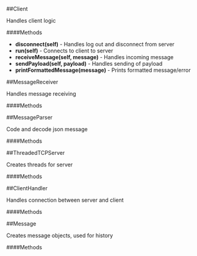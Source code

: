 ##Client

Handles client logic

####Methods

* **disconnect(self)** - Handles log out and disconnect from server
* **run(self)** - Connects to client to server
* **receiveMessage(self, message)** - Handles incoming message
* **sendPayload(self, payload)** - Handles sending of payload
* **printFormattedMessage(message)** - Prints formatted message/error

##MessageReceiver

Handles message receiving

####Methods

##MessageParser

Code and decode json message

####Methods

##ThreadedTCPServer

Creates threads for server

####Methods

##ClientHandler

Handles connection between server and client

####Methods

##Message

Creates message objects, used for history

####Methods